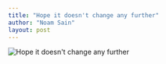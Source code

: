 ```yaml
---
title: "Hope it doesn't change any further"
author: "Noam Sain"
layout: post
---
```


![Hope it doesn't change any further](https://4.bp.blogspot.com/_8aN4krk1nsk/TG_DpT-ZQGI/AAAAAAAAAdA/uPcrQKGw-Kc/s1600/20100321.jpg "Hope it doesn't change any further")
